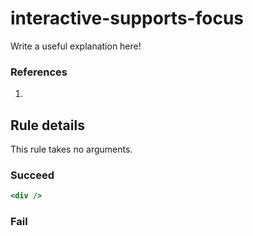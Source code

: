 # interactive-supports-focus

Write a useful explanation here!

### References

  1.

## Rule details

This rule takes no arguments.

### Succeed
```jsx
<div />
```

### Fail
```jsx

```
